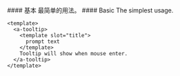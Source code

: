 <cn>
#### 基本
最简单的用法。
</cn>

<us>
#### Basic
The simplest usage.
</us>

```tpl
<template>
  <a-tooltip>
    <template slot="title">
      prompt text
    </template>
    Tooltip will show when mouse enter.
  </a-tooltip>
</template>
```
